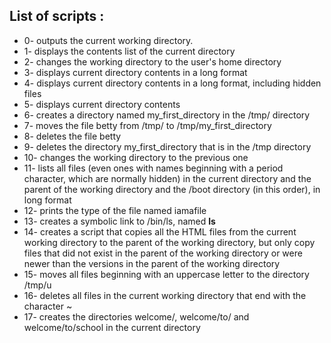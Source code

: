 ## List of scripts :
 - 0- outputs the current working directory.
 - 1- displays the contents list of the current directory
 - 2- changes the working directory to the user's home directory
 - 3- displays current directory contents in a long format
 - 4- displays current directory contents in a long format, including
   hidden files
 - 5- displays current directory contents
 - 6- creates a directory named my_first_directory in the /tmp/
   directory
 - 7- moves the file betty from /tmp/ to /tmp/my_first_directory
 - 8- deletes the file betty
 - 9- deletes the directory my_first_directory that is in the /tmp
   directory
 - 10- changes the working directory to the previous one
 - 11- lists all files (even ones with names beginning with a period
   character, which are normally hidden) in the current directory and
   the parent of the working directory and the /boot directory (in this
   order), in long format
 - 12- prints the type of the file named iamafile
 - 13- creates a symbolic link to /bin/ls, named __ls__
 - 14- creates a script that copies all the HTML files from the current
   working directory to the parent of the working directory, but only
   copy files that did not exist in the parent of the working directory
   or were newer than the versions in the parent of the working
   directory
 - 15- moves all files beginning with an uppercase letter to the
   directory /tmp/u
 - 16- deletes all files in the current working directory that end with
   the character ~
 - 17- creates the directories welcome/, welcome/to/ and
   welcome/to/school in the current directory
